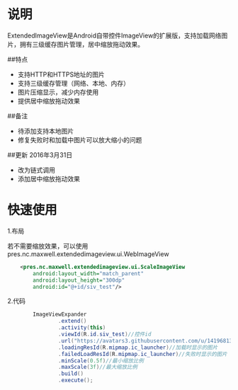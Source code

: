 # 说明
ExtendedImageView是Android自带控件ImageView的扩展版，支持加载网络图片，拥有三级缓存图片管理，居中缩放拖动效果。

##特点
- 支持HTTP和HTTPS地址的图片
- 支持三级缓存管理（网络、本地、内存）
- 图片压缩显示，减少内存使用
- 提供居中缩放拖动效果

##备注
- 待添加支持本地图片
- 修复失败时和加载中图片可以放大缩小的问题

##更新
2016年3月31日
- 改为链式调用
- 添加居中缩放拖动效果

# 快速使用

1.布局

若不需要缩放效果，可以使用pres.nc.maxwell.extendedimageview.ui.WebImageView
```xml
    <pres.nc.maxwell.extendedimageview.ui.ScaleImageView
        android:layout_width="match_parent"
        android:layout_height="300dp"
        android:id="@+id/siv_test"/>
```

2.代码
```java
        ImageViewExpander
                .extend()
                .activity(this)
                .viewId(R.id.siv_test)//控件id
                .url("https://avatars3.githubusercontent.com/u/14196813?v=3&s=460")//图片地址
                .loadingResId(R.mipmap.ic_launcher)//加载时显示的图片
                .failedLoadResId(R.mipmap.ic_launcher)//失败时显示的图片
                .minScale(0.5f)//最小缩放比例
                .maxScale(3f)//最大缩放比例
                .build()
                .execute();
```